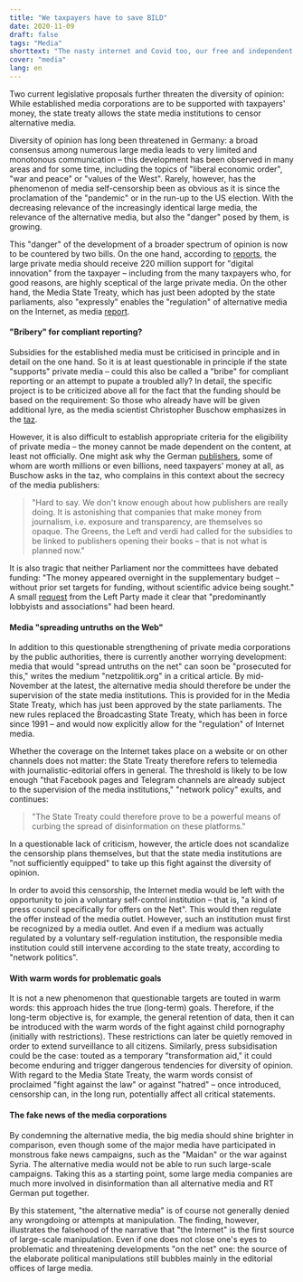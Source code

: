 ```yaml
---
title: "We taxpayers have to save BILD"
date: 2020-11-09
draft: false
tags: "Media"
shorttext: "The nasty internet and Covid too, our free and independent media need money. So let's save dead horses once more."
cover: "media"
lang: en
---
```


Two current legislative proposals further threaten the diversity of opinion: While established media corporations are to be supported with taxpayers' money, the state treaty allows the state media institutions to censor alternative media.

Diversity of opinion has long been threatened in Germany: a broad consensus among numerous large media leads to very limited and monotonous communication – this development has been observed in many areas and for some time, including the topics of "liberal economic order", "war and peace" or "values of the West". Rarely, however, has the phenomenon of media self-censorship been as obvious as it is since the proclamation of the "pandemic" or in the run-up to the US election. With the decreasing relevance of the increasingly identical large media, the relevance of the alternative media, but also the "danger" posed by them, is growing.

This "danger" of the development of a broader spectrum of opinion is now to be countered by two bills. On the one hand, according to [reports](https://www.deutschlandfunk.de/millionenhilfe-fuer-verlage-deutschland-steigt-in-die.2907.de.html?dram:article_id=486614 "Deutschland steigt in die direkte Presseförderung ein"), the large private media should receive 220 million support for "digital innovation" from the taxpayer – including from the many taxpayers who, for good reasons, are highly sceptical of the large private media. On the other hand, the Media State Treaty, which has just been adopted by the state parliaments, also "expressly" enables the "regulation" of alternative media on the Internet, as media [report](https://netzpolitik.org/2020/medienstaatsvertrag-der-lange-kampf-gegen-desinformation/ "Der lange Kampf gegen Desinformation").

#### "Bribery" for compliant reporting?

Subsidies for the established media must be criticised in principle and in detail on the one hand. So it is at least questionable in principle if the state "supports" private media – could this also be called a "bribe" for compliant reporting or an attempt to pupate a troubled ally? In detail, the specific project is to be criticized above all for the fact that the funding should be based on the requirement: So those who already have will be given additional lyre, as the media scientist Christopher Buschow emphasizes in the [taz](https://taz.de/Medienwissenschaftler-ueber-Pressesubventionen/!5722250/ "Eine vertane Chance").

However, it is also difficult to establish appropriate criteria for the eligibility of private media – the money cannot be made dependent on the content, at least not officially. One might ask why the German [publishers](https://kress.de/news/detail/beitrag/146167-ranking-die-reichsten-verleger-2020.html "Ranking: Die reichsten Verleger 2020"), some of whom are worth millions or even billions, need taxpayers' money at all, as Buschow asks in the taz, who complains in this context about the secrecy of the media publishers:

> "Hard to say. We don't know enough about how publishers are really doing. It is astonishing that companies that make money from journalism, i.e. exposure and transparency, are themselves so opaque. The Greens, the Left and verdi had called for the subsidies to be linked to publishers opening their books – that is not what is planned now."

It is also tragic that neither Parliament nor the committees have debated funding: "The money appeared overnight in the supplementary budget – without prior set targets for funding, without scientific advice being sought." A small [request](/static/downloads/1923135.pdf "Anfrage der Abgeordneten Doris Achelwilm,") from the Left Party made it clear that "predominantly lobbyists and associations" had been heard.

#### Media "spreading untruths on the Web"

In addition to this questionable strengthening of private media corporations by the public authorities, there is currently another worrying development: media that would "spread untruths on the net" can soon be "prosecuted for this," writes the medium "netzpolitik.org" in a critical article. By mid-November at the latest, the alternative media should therefore be under the supervision of the state media institutions. This is provided for in the Media State Treaty, which has just been approved by the state parliaments. The new rules replaced the Broadcasting State Treaty, which has been in force since 1991 – and would now explicitly allow for the "regulation" of Internet media.

Whether the coverage on the Internet takes place on a website or on other channels does not matter: the State Treaty therefore refers to telemedia with journalistic-editorial offers in general. The threshold is likely to be low enough "that Facebook pages and Telegram channels are already subject to the supervision of the media institutions," "network policy" exults, and continues:

> "The State Treaty could therefore prove to be a powerful means of curbing the spread of disinformation on these platforms."

In a questionable lack of criticism, however, the article does not scandalize the censorship plans themselves, but that the state media institutions are "not sufficiently equipped" to take up this fight against the diversity of opinion.

In order to avoid this censorship, the Internet media would be left with the opportunity to join a voluntary self-control institution – that is, "a kind of press council specifically for offers on the Net". This would then regulate the offer instead of the media outlet. However, such an institution must first be recognized by a media outlet. And even if a medium was actually regulated by a voluntary self-regulation institution, the responsible media institution could still intervene according to the state treaty, according to "network politics".

#### With warm words for problematic goals

It is not a new phenomenon that questionable targets are touted in warm words: this approach hides the true (long-term) goals. Therefore, if the long-term objective is, for example, the general retention of data, then it can be introduced with the warm words of the fight against child pornography (initially with restrictions). These restrictions can later be quietly removed in order to extend surveillance to all citizens. Similarly, press subsidisation could be the case: touted as a temporary "transformation aid," it could become enduring and trigger dangerous tendencies for diversity of opinion. With regard to the Media State Treaty, the warm words consist of proclaimed "fight against the law" or against "hatred" – once introduced, censorship can, in the long run, potentially affect all critical statements.

#### The fake news of the media corporations

By condemning the alternative media, the big media should shine brighter in comparison, even though some of the major media have participated in monstrous fake news campaigns, such as the "Maidan" or the war against Syria. The alternative media would not be able to run such large-scale campaigns. Taking this as a starting point, some large media companies are much more involved in disinformation than all alternative media and RT German put together.

By this statement, "the alternative media" is of course not generally denied any wrongdoing or attempts at manipulation. The finding, however, illustrates the falsehood of the narrative that "the Internet" is the first source of large-scale manipulation. Even if one does not close one's eyes to problematic and threatening developments "on the net" one: the source of the elaborate political manipulations still bubbles mainly in the editorial offices of large media.

